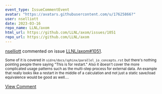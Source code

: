 ```yaml
---
event_type: IssueCommentEvent
avatar: "https://avatars.githubusercontent.com/u/17625866?"
user: nselliott
date: 2023-03-16
repo_name: LLNL/axom
html_url: https://github.com/LLNL/axom/issues/1051
repo_url: https://github.com/LLNL/axom
---
```


<a href='https://github.com/nselliott' target='_blank'>nselliott</a> commented on issue <a href='https://github.com/LLNL/axom/issues/1051' target='_blank'>LLNL/axom#1051</a>.

<small>Some of it is covered in `sidre/docs/sphinx/parallel_io_concepts.rst` but there's nothing pointing people there saying "This is for restart."  Also it doesn't cover the more complicated usage patterns such as the multi-step process for external data.  An example that really looks like a restart in the middle of a calculation and not just a static save/load equivalence would be good as well....</small>

<a href='https://github.com/LLNL/axom/issues/1051' target='_blank'>View Comment</a>